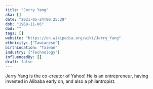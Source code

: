 ```yaml
---
title: "Jerry Yang"
aka: []
date: "2021-05-24T00:25:29"
dob: "1968-11-06"
dod: ""
tags: []
website: "https://en.wikipedia.org/wiki/Jerry_Yang"
ethnicity: ["Tawianese"]
birthLocation: "Taiwan"
industry: ["Technology"]
influencedBy: []
draft: false
---
```


Jerry Yang is the co-creator of Yahoo! He is an entrepreneur, having invested in Alibaba early on, and also a philantropist.

